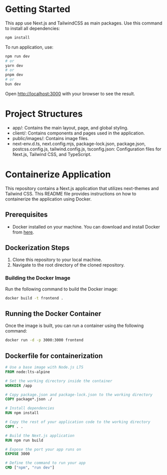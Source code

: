 # Getting Started

This app use Next.js and TailwindCSS as main packages. Use this command to install all dependencies:

```bash
npm install
```

To run application, use:

```bash
npm run dev
# or
yarn dev
# or
pnpm dev
# or
bun dev
```

Open [http://localhost:3000](http://localhost:3000) with your browser to see the result.

# Project Structures

- app/: Contains the main layout, page, and global styling.
- client/: Contains components and pages used in the application.
- public/images/: Contains image files.
- next-env.d.ts, next.config.mjs, package-lock.json, package.json, postcss.config.js, tailwind.config.js, tsconfig.json: Configuration files for Next.js, Tailwind CSS, and TypeScript.

# Containerize Application

This repository contains a Next.js application that utilizes next-themes and Tailwind CSS. This README file provides instructions on how to containerize the application using Docker.

## Prerequisites

- Docker installed on your machine. You can download and install Docker from [here](https://www.docker.com/get-started).

## Dockerization Steps

1. Clone this repository to your local machine.
2. Navigate to the root directory of the cloned repository.

### Building the Docker Image

Run the following command to build the Docker image:

```bash
docker build -t frontend .
```

## Running the Docker Container

Once the image is built, you can run a container using the following command:

```bash
docker run -d -p 3000:3000 frontend
```

## Dockerfile for containerization

```Dockerfile
# Use a base image with Node.js LTS
FROM node:lts-alpine

# Set the working directory inside the container
WORKDIR /app

# Copy package.json and package-lock.json to the working directory
COPY package*.json ./

# Install dependencies
RUN npm install

# Copy the rest of your application code to the working directory
COPY . .

# Build the Next.js application
RUN npm run build

# Expose the port your app runs on
EXPOSE 3000

# Define the command to run your app
CMD ["npm", "run dev"]
```
